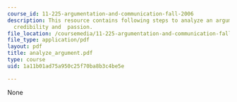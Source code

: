 ```yaml
---
course_id: 11-225-argumentation-and-communication-fall-2006
description: This resource contains following steps to analyze an argument logic,
  credibility and  passion.
file_location: /coursemedia/11-225-argumentation-and-communication-fall-2006/1a11b01ad75a950c25f70ba8b3c4be5e_analyze_argument.pdf
file_type: application/pdf
layout: pdf
title: analyze_argument.pdf
type: course
uid: 1a11b01ad75a950c25f70ba8b3c4be5e

---
```

None